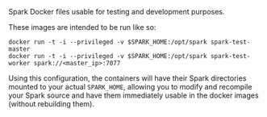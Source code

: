 Spark Docker files usable for testing and development purposes.

These images are intended to be run like so:

	docker run -t -i --privileged -v $SPARK_HOME:/opt/spark spark-test-master
	docker run -t -i --privileged -v $SPARK_HOME:/opt/spark spark-test-worker spark://<master_ip>:7077

Using this configuration, the containers will have their Spark directories
mounted to your actual `SPARK_HOME`, allowing you to modify and recompile
your Spark source and have them immediately usable in the docker images
(without rebuilding them).
